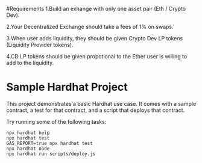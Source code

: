 #Requirements
1.Build an exhange with only one asset pair (Eth / Crypto Dev).

2.Your Decentralized Exchange should take a fees of 1% on swaps.

3.When user adds liquidity, they should be given Crypto Dev LP tokens (Liquidity Provider tokens).

4.CD LP tokens should be given propotional to the Ether user is willing to add to the liquidity.

# Sample Hardhat Project

This project demonstrates a basic Hardhat use case. It comes with a sample contract, a test for that contract, and a script that deploys that contract.

Try running some of the following tasks:

```shell
npx hardhat help
npx hardhat test
GAS_REPORT=true npx hardhat test
npx hardhat node
npx hardhat run scripts/deploy.js
```
